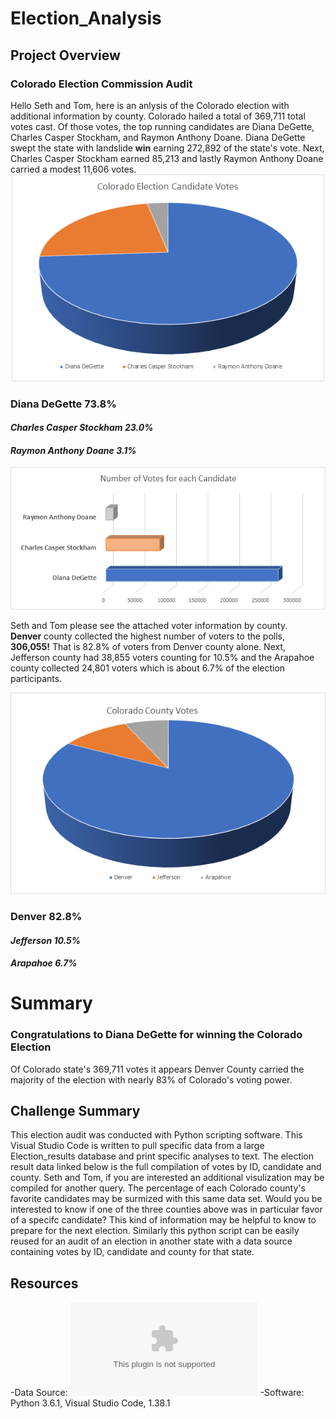 # Election_Analysis

## Project Overview
### Colorado Election Commission Audit

Hello Seth and Tom, here is an anlysis of the Colorado election with additional information by county.
Colorado hailed a total of 369,711 total votes cast. Of those votes, the top running candidates are  Diana DeGette, Charles Casper Stockham, and Raymon Anthony Doane. Diana DeGette swept the state with landslide **win** earning 272,892 of the state's vote. Next, Charles Casper Stockham earned 85,213 and lastly Raymon Anthony Doane carried a modest 11,606 votes. 
![Candidate_vote_pie](Candidate_vote_pie.png)

### **Diana DeGette    73.8%**
#### *Charles Casper Stockham 23.0%*
#### *Raymon Anthony Doane  3.1%*

![Candidate_vote_chart](Candidate_vote_chart.png)

Seth and Tom please see the attached voter information by county.  
**Denver** county collected the highest number of voters to the polls, **306,055!** That is 82.8% of voters from Denver county alone. Next, Jefferson county had 38,855 voters counting for 10.5% and the Arapahoe county collected 24,801 voters which is about 6.7% of the election participants. 


![County_vote_pie](County_vote_pie.png)
### **Denver    82.8%**
#### *Jefferson 10.5%*
#### *Arapahoe  6.7%*


# Summary
### **Congratulations to Diana DeGette for winning the Colorado Election**

Of Colorado state's 369,711 votes it appears Denver County carried the majority of the election with nearly 83% of Colorado's voting power. 


## Challenge Summary
This election audit was conducted with Python scripting software. This Visual Studio Code is written to pull specific data from a large Election_results database and print specific analyses to text. The election result data linked below is the full compilation of votes by ID, candidate and county. Seth and Tom, if you are interested an additional visulization may be compiled for another query. The percentage of each Colorado county's favorite candidates may be surmized with this same data set. Would you be interested to know if one of the three counties above was in particular favor of a specifc candidate? This kind of information may be helpful to know to prepare for the next election. Similarly this python script can be easily reused for an audit of an election in another state with a data source containing votes by ID, candidate and county for that state.
    
## Resources
-Data Source: ![Resources/election_results](Resources/election_results.csv)
-Software: Python 3.6.1, Visual Studio Code, 1.38.1
